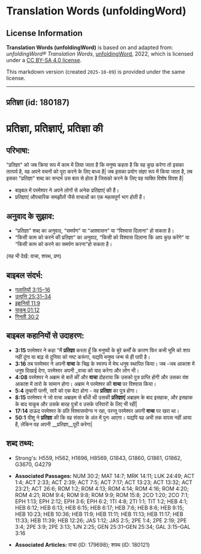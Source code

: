 # Translation Words (unfoldingWord)

## License Information

**Translation Words (unfoldingWord)** is based on and adapted from: _unfoldingWord® Translation Words_, [unfoldingWord](https://unfoldingword.org/utw), 2022, which is licensed under a [CC BY-SA 4.0 license](https://creativecommons.org/licenses/by-sa/4.0/legalcode.en).

This markdown version (created `2025-10-09`) is provided under the same license.



--------------------------------

## प्रतिज्ञा (id: 180187)

प्रतिज्ञा, प्रतिज्ञाएं, प्रतिज्ञा की
====================================

परिभाषा:
--------

"प्रतिज्ञा" को जब क्रिया रूप में काम में लिया जाता है कि मनुष्य कहता है कि वह कुछ करेगा तो इसका तात्पर्य है, वह अपने वचनों को पूरा करने के लिए बाध्य है\| जब इसका प्रयोग संज्ञा रूप में किया जाता है, तब इसका "प्रतिज्ञा" शब्द का सन्दर्भ उस बात से होता है जिसको करने के लिए वह व्यक्ति विशेष विवश है\|

* बाइबल में परमेश्वर ने अपने लोगों से अनेक प्रतिज्ञाएं की हैं।
* प्रतिज्ञाएं औपचारिक समझौतों जैसे वाचाओं का एक महत्वपूर्ण भाग होती हैं।

अनुवाद के सुझाव:
----------------

* “प्रतिज्ञा” शब्द का अनुवाद, “समर्पण” या “आश्वासन” या “विश्वास दिलाना” हो सकता है।
* “किसी काम को करने की प्रतिज्ञा” का अनुवाद, “किसी को विश्वास दिलाना कि आप कुछ करेंगे” या “किसी काम को करने का समर्पण करना”हो सकता है।

(यह भी देखें: वाचा, शपथ, प्रण)

बाइबल संदर्भ:
-------------

* [गलातियों 3:15–16](https://ref.ly/Gal3:15-Gal3:16)
* [उत्पत्ति 25:31–34](https://ref.ly/Gen25:31-Gen25:34)
* [इब्रानियों 11:9](https://ref.ly/Heb11:9)
* [याकूब 01:12](https://ref.ly/Jas1:12)
* [गिनती 30:2](https://ref.ly/Num30:2)

बाइबल कहानियों से उदाहरण:
-------------------------

* **3:15** परमेश्वर ने कहा "मैं **प्रतिज्ञा** करता हूँ कि मनुष्यों के बुरे कर्मों के कारण फिर कभी भूमि को शाप नहीं दूंगा या बाढ़ से दुनिया को नष्ट करूंगा, यद्यपि मनुष्य जन्म से ही पापी है।
* **3:16** तब परमेश्वर ने अपनी **वाचा** के चिह्न के स्वरुप में मेघ धनुष स्थापित किया। जब \-जब आकाश में धनुष दिखाई देगा, परमेश्वर अपनी \_वाचा को याद करेगा और लोग भी।
* **4:08** परमेश्वर ने अब्राम से बातें कीं और **वाचा** दोहराया कि उसको पुत्र प्राप्ति होगी और उसका वंश आकाश में तारो के सामान होगा। अब्राम ने परमेश्वर की **वाचा** पर विश्वास किया।
* **5:4** तुम्हारी पत्नी, सारै को एक बेटा होगा \- वह **प्रतिज्ञा** का पुत्र होगा।
* **8:15** परमेश्वर ने जो वाचा अब्राहम से बाँधी थी उसकी **प्रतिज्ञाएं** अब्राहम के बाद इसहाक, और इसहाक के बाद याकूब और उसके बारह पुत्रों व उसके परिवारों के लिए भी रहीं\|
* **17:14** दाऊद परमेश्वर के प्रति विश्वासयोग्य न रहा, परन्तु परमेश्वर अपनी **वाचा** पर खरा था।
* **50:1** यीशु ने **प्रतिज्ञा** की कि वह संसार के अंत में पुनः आएगा। यद्यपि वह अभी तक वापस नहीं आया है, लेकिन वह अपनी \_\_प्रतिज्ञा\_\_पूरी करेगा\|

शब्द तथ्य:
----------

* Strong's: H559, H562, H1696, H8569, G1843, G1860, G1861, G1862, G3670, G4279

* **Associated Passages:** NUM 30:2; MAT 14:7; MRK 14:11; LUK 24:49; ACT 1:4; ACT 2:33; ACT 2:39; ACT 7:5; ACT 7:17; ACT 13:23; ACT 13:32; ACT 23:21; ACT 26:6; ROM 1:2; ROM 4:13; ROM 4:14; ROM 4:16; ROM 4:20; ROM 4:21; ROM 9:4; ROM 9:8; ROM 9:9; ROM 15:8; 2CO 1:20; 2CO 7:1; EPH 1:13; EPH 2:12; EPH 3:6; EPH 6:2; 1TI 4:8; 2TI 1:1; TIT 1:2; HEB 4:1; HEB 6:12; HEB 6:13; HEB 6:15; HEB 6:17; HEB 7:6; HEB 8:6; HEB 9:15; HEB 10:23; HEB 10:36; HEB 11:9; HEB 11:11; HEB 11:13; HEB 11:17; HEB 11:33; HEB 11:39; HEB 12:26; JAS 1:12; JAS 2:5; 2PE 1:4; 2PE 2:19; 2PE 3:4; 2PE 3:9; 2PE 3:13; 1JN 2:25; GEN 25:31–GEN 25:34; GAL 3:15–GAL 3:16
* **Associated Articles:** वाचा (ID: 179698); शपथ (ID: 180121)

